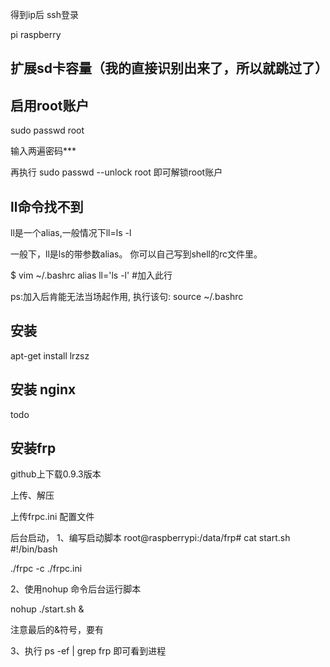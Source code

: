 
得到ip后
ssh登录

pi
raspberry

## 扩展sd卡容量（我的直接识别出来了，所以就跳过了）

## 启用root账户

sudo passwd root

输入两遍密码***

再执行 sudo passwd --unlock root  即可解锁root账户

## ll命令找不到

ll是一个alias,一般情况下ll=ls -l

一般下，ll是ls的带参数alias。
你可以自己写到shell的rc文件里。

$ vim ~/.bashrc
alias ll='ls -l'   #加入此行

ps:加入后肯能无法当场起作用,
执行该句: source ~/.bashrc

## 安装

apt-get install lrzsz

## 安装 nginx
todo


## 安装frp

github上下载0.9.3版本

上传、解压

上传frpc.ini 配置文件

后台启动，
1、编写启动脚本
root@raspberrypi:/data/frp# cat start.sh 
#!/bin/bash

./frpc -c ./frpc.ini

2、使用nohup 命令后台运行脚本

nohup ./start.sh &

注意最后的&符号，要有

3、执行 ps -ef | grep frp 即可看到进程



###

